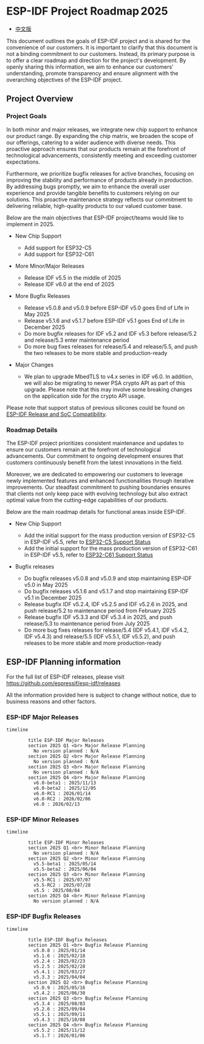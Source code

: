 # ESP-IDF Project Roadmap 2025 

* [中文版](./ROADMAP_CN.md)

This document outlines the goals of ESP-IDF project and is shared for the convenience of our customers. It is important to clarify that this document is not a binding commitment to our customers. Instead, its primary purpose is to offer a clear roadmap and direction for the project's development. By openly sharing this information, we aim to enhance our customers' understanding, promote transparency and ensure alignment with the overarching objectives of the ESP-IDF project.

## Project Overview

### Project Goals

In both minor and major releases, we integrate new chip support to enhance our product range. By expanding the chip matrix, we broaden the scope of our offerings, catering to a wider audience with diverse needs. This proactive approach ensures that our products remain at the forefront of technological advancements, consistently meeting and exceeding customer expectations.

Furthermore, we prioritize bugfix releases for active branches, focusing on improving the stability and performance of products already in production. By addressing bugs promptly, we aim to enhance the overall user experience and provide tangible benefits to customers relying on our solutions. This proactive maintenance strategy reflects our commitment to delivering reliable, high-quality products to our valued customer base.

Below are the main objectives that ESP-IDF project/teams would like to implement in 2025.

-   New Chip Support

    -   Add support for ESP32-C5
    -   Add support for ESP32-C61

-   More Minor/Major Releases

    -   Release IDF v5.5 in the middle of 2025
    -   Release IDF v6.0 at the end of 2025

-   More Bugfix Releases

    -   Release v5.0.8 and v5.0.9 before ESP-IDF v5.0 goes End of Life in May 2025
    -   Release v5.1.6 and v5.1.7 before ESP-IDF v5.1 goes End of Life in December 2025
    -   Do more bugfix releases for IDF v5.2 and IDF v5.3 before release/5.2 and release/5.3 enter maintenance period
    -   Do more bug fixes releases for release/5.4 and release/5.5, and push the two releases to be more stable and production-ready

-   Major Changes

    -   We plan to upgrade MbedTLS to v4.x series in IDF v6.0. In addition, we will also be migrating to newer PSA crypto API as part of this upgrade. Please note that this may involve some breaking changes on the application side for the crypto API usage.

Please note that support status of previous silicones could be found on [ESP-IDF Release and SoC Compatibility](https://github.com/espressif/esp-idf#esp-idf-release-and-soc-compatibility).

### Roadmap Details

The ESP-IDF project prioritizes consistent maintenance and updates to ensure our customers remain at the forefront of technological advancements. Our commitment to ongoing development ensures that customers continuously benefit from the latest innovations in the field.

Moreover, we are dedicated to empowering our customers to leverage newly implemented features and enhanced functionalities through iterative improvements. Our steadfast commitment to pushing boundaries ensures that clients not only keep pace with evolving technology but also extract optimal value from the cutting-edge capabilities of our products.

Below are the main roadmap details for functional areas inside ESP-IDF.

-   New Chip Support

    -   Add the initial support for the mass production version of ESP32-C5 in ESP-IDF v5.5, refer to [ESP32-C5 Support Status](https://github.com/espressif/esp-idf/issues/14021)
    -   Add the initial support for the mass production version of ESP32-C61 in ESP-IDF v5.5, refer to [ESP32-C61 Support Status](https://developer.espressif.com/pages/chip-support-status/esp32c61/#esp-idf)

-   Bugfix releases

    -   Do bugfix releases v5.0.8 and v5.0.9 and stop maintaining ESP-IDF v5.0 in May 2025
    -   Do bugfix releases v5.1.6 and v5.1.7 and stop maintaining ESP-IDF v5.1 in December 2025
    -   Release bugfix IDF v5.2.4, IDF v5.2.5 and IDF v5.2.6 in 2025, and push release/5.2 to maintenance period from February 2025
    -   Release bugfix IDF v5.3.3 and IDF v5.3.4 in 2025, and push release/5.3 to maintenance period from July 2025
    -   Do more bug fixes releases for release/5.4 (IDF v5.4.1, IDF v5.4.2, IDF v5.4.3) and release/5.5 (IDF v5.5.1, IDF v5.5.2), and push releases to be more stable and more production-ready

## ESP-IDF Planning information

For the full list of ESP-IDF releases, please visit https://github.com/espressif/esp-idf/releases

All the information provided here is subject to change without notice, due to business reasons and other factors.

### ESP-IDF Major Releases

```mermaid
timeline

        title ESP-IDF Major Releases
        section 2025 Q1 <br> Major Release Planning
          No version planned : N/A             
        section 2025 Q2 <br> Major Release Planning
          No version planned : N/A   
        section 2025 Q3 <br> Major Release Planning
          No version planned : N/A    
        section 2025 Q4 <br> Major Release Planning
          v6.0-beta1 : 2025/11/13
          v6.0-beta2 : 2025/12/05
          v6.0-RC1 : 2026/01/14   
          v6.0-RC2 : 2026/02/06  
          v6.0 : 2026/02/13   
```
  
### ESP-IDF Minor Releases

```mermaid
timeline

        title ESP-IDF Minor Releases
        section 2025 Q1 <br> Minor Release Planning
          No version planned : N/A               
        section 2025 Q2 <br> Minor Release Planning
          v5.5-beta1 : 2025/05/14
          v5.5-beta2 : 2025/06/04    
        section 2025 Q3 <br> Minor Release Planning
          v5.5-RC1 : 2025/07/07  
          v5.5-RC2 : 2025/07/28  
          v5.5 : 2025/08/04       
        section 2025 Q4 <br> Minor Release Planning
          No version planned : N/A    
```

### ESP-IDF Bugfix Releases

```mermaid
timeline

        title ESP-IDF Bugfix Releases
        section 2025 Q1 <br> Bugfix Release Planning
          v5.0.8 : 2025/01/14
          v5.1.6 : 2025/02/18
          v5.2.4 : 2025/02/23
          v5.2.5 : 2025/02/28     
          v5.4.1 : 2025/03/27
          v5.3.3 : 2025/04/04                
        section 2025 Q2 <br> Bugfix Release Planning
          v5.0.9 : 2025/05/16
          v5.4.2 : 2025/06/30 
        section 2025 Q3 <br> Bugfix Release Planning
          v5.3.4 : 2025/08/03
          v5.2.6 : 2025/09/04
          v5.5.1 : 2025/09/11   
          v5.4.3 : 2025/10/08
        section 2025 Q4 <br> Bugfix Release Planning
          v5.5.2 : 2025/11/12
          v5.1.7 : 2026/01/06   
```